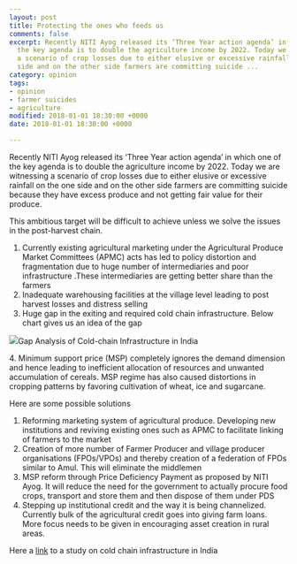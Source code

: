 ```yaml
---
layout: post
title: Protecting the ones who feeds us
comments: false
excerpt: Recently NITI Ayog released its ‘Three Year action agenda’ in which one of
  the key agenda is to double the agriculture income by 2022. Today we are witnessing
  a scenario of crop losses due to either elusive or excessive rainfall on the one
  side and on the other side farmers are committing suicide ...
category: opinion
tags:
- opinion
- farmer suicides
- agriculture
modified: 2018-01-01 18:30:00 +0000
date: 2018-01-01 18:30:00 +0000

---
```

Recently NITI Ayog released its ‘Three Year action agenda’ in which one of the key agenda is to double the agriculture income by 2022. Today we are witnessing a scenario of crop losses due to either elusive or excessive rainfall on the one side and on the other side farmers are committing suicide because they have excess produce and not getting fair value for their produce.

This ambitious target will be difficult to achieve unless we solve the issues in the post-harvest chain.

1. Currently existing agricultural marketing under the Agricultural Produce Market Committees (APMC) acts has led to policy distortion and fragmentation due to huge number of intermediaries and poor infrastructure .These intermediaries are getting better share than the farmers
2. Inadequate warehousing facilities at the village level leading to post harvest losses and distress selling
3. Huge gap in the exiting and required cold chain infrastructure. Below chart gives us an idea of the gap

![](https://cdn-images-1.medium.com/max/1600/1*LzoFNdaGtpk1OuWbXsdJhQ.png)Gap Analysis of Cold-chain Infrastructure in India

4\. Minimum support price (MSP) completely ignores the demand dimension and hence leading to inefficient allocation of resources and unwanted accumulation of cereals. MSP regime has also caused distortions in cropping patterns by favoring cultivation of wheat, ice and sugarcane.

Here are some possible solutions

1. Reforming marketing system of agricultural produce. Developing new institutions and reviving existing ones such as APMC to facilitate linking of farmers to the market
2. Creation of more number of Farmer Producer and village producer organisations (FPOs/VPOs) and thereby creation of a federation of FPOs similar to Amul. This will eliminate the middlemen
3. MSP reform through Price Deficiency Payment as proposed by NITI Ayog. It will reduce the need for the government to actually procure food crops, transport and store them and then dispose of them under PDS
4. Stepping up institutional credit and the way it is being channelized. Currently bulk of the agricultural credit goes into giving farm loans. More focus needs to be given in encouraging asset creation in rural areas.

Here a [link](http://www.nccd.gov.in/PDF/CCSG_Final%20Report_Web.pdf) to a study on cold chain infrastructure in India
